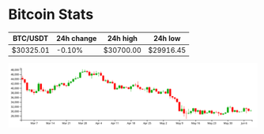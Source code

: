 # Bitcoin Stats

BTC/USDT|24h change|24h high|24h low|
|---|---|---|---|
|$30325.01|-0.10%|$30700.00|$29916.45|

<img src="./chart.svg">
